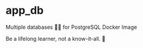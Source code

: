 # app_db

Multiple databases 🐳🐳 for PostgreSQL Docker Image


<!-- INSPIRATIONAL_QUOTE_START -->
Be a lifelong learner, not a know-it-all.
🐯
<!-- INSPIRATIONAL_QUOTE_END -->
